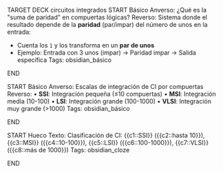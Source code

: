 TARGET DECK
circuitos integrados
START
Básico
Anverso: ¿Qué es la "suma de paridad" en compuertas lógicas?
Reverso: Sistema donde el resultado depende de la **paridad** (par/impar) del número de unos en la entrada:
- Cuenta los `1` y los transforma en un **par de unos**
- Ejemplo: Entrada con 3 unos (impar) → Paridad impar → Salida específica
Tags: obsidian_básico
<!--ID: 1746295646189-->
END

START
Básico
Anverso: Escalas de integración de CI por compuertas
Reverso:
• **SSI**: Integración pequeña (≤10 compuertas)
• **MSI**: Integración media (10-100)
• **LSI**: Integración grande (100-1000)
• **VLSI**: Integración muy grande (>1000)
Tags: obsidian_básico
<!--ID: 1746295646295-->
END

START
Hueco
Texto: Clasificación de CI: {{c1::SSI}} ({{c2::hasta 10}}), {{c3::MSI}} ({{c4::10-100}}), {{c5::LSI}} ({{c6::100-1000}}), {{c7::VLSI}} ({{c8::más de 1000}})
Tags: obsidian_cloze
<!--ID: 1746295646345-->
END